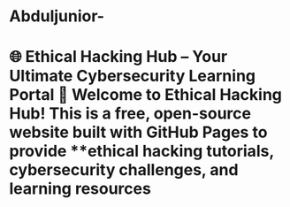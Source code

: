 # Abduljunior-
# 🌐 **Ethical Hacking Hub** – Your Ultimate Cybersecurity Learning Portal    🚀 **Welcome to Ethical Hacking Hub!**   This is a **free, open-source** website built with GitHub Pages to provide **ethical hacking tutorials, cybersecurity challenges, and learning resources  
